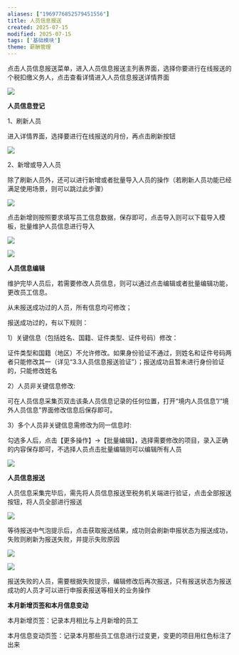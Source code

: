 ```yaml
---
aliases: ["1969776852579451556"]
title: 人员信息报送
created: 2025-07-15
modified: 2025-07-15
tags: ['基础模块']
theme: 薪酬管理
---
```


点击人员信息报送菜单，进入人员信息报送主列表界面，选择你要进行在线报送的个税扣缴义务人，点击查看详情进入人员信息报送详情界面

![](https://myhelpdoc.oss-cn-heyuan.aliyuncs.com/mdimages/d95eb5f2066a427101068e88dff4ff06.jpg)

**人员信息登记**

1、刷新人员

进入详情界面，选择要进行在线报送的月份，再点击刷新按钮

![](https://myhelpdoc.oss-cn-heyuan.aliyuncs.com/mdimages/9219b5d2ff930aba2e6692740f358ff2.jpg)

2、新增或导入人员

除了刷新人员外，还可以进行新增或者批量导入人员的操作（若刷新人员功能已经满足使用场景，则可以跳过此步骤）

![](https://myhelpdoc.oss-cn-heyuan.aliyuncs.com/mdimages/690595e4b6bc4cdd693c65ba4da56861.jpg)

点击新增则按照要求填写员工信息数据，保存即可，点击导入则可以下载导入模板，批量维护人员信息进行导入

![](https://myhelpdoc.oss-cn-heyuan.aliyuncs.com/mdimages/4e6a71dd2daee6a157bcced2b0615e29.jpg)

![](https://myhelpdoc.oss-cn-heyuan.aliyuncs.com/mdimages/24de01a0ec265aa91acc5b386dab1d8b.jpg)

**人员信息编辑**

维护完毕人员后，若需要修改人员信息，则可以通过点击编辑或者批量编辑功能，更改员工信息。

从未报送成功过的人员，所有信息均可修改；

报送成功过的，有以下规则：

1）关键信息（包括姓名、国籍、证件类型、证件号码）修改：

证件类型和国籍（地区）不允许修改。如果身份验证不通过，则姓名和证件号码两者只能修改其一（详见“3.3人员信息报送验证”）；报送成功且暂未进行身份验证的，只能修改姓名

2）人员非关键信息修改:

可在人员信息采集页双击该条人员信息记录的任何位置，打开“境内人员信息”/“境外人员信息”界面修改信息后保存即可。

3）多个人员非关键信息需修改为同一信息时:

勾选多人后，点击【更多操作】→【批量编辑】，选择需要修改的项目，录入正确的内容保存即可，不选择人员点击批量编辑则可以编辑所有人员

![](https://myhelpdoc.oss-cn-heyuan.aliyuncs.com/mdimages/7af41a089b21f24c5804a09dddc35120.jpg)

**人员信息报送**

人员信息采集完毕后，需先将人员信息报送至税务机关端进行验证，点击全部报送按钮，将人员全部进行报送

![](https://myhelpdoc.oss-cn-heyuan.aliyuncs.com/mdimages/51a83512306521e421950e28142f1c53.jpg)

等待报送中气泡提示后，点击获取报送结果，成功则会刷新申报状态为报送成功，失败则刷新为报送失败，并提示失败原因

![](https://myhelpdoc.oss-cn-heyuan.aliyuncs.com/mdimages/65ea799b9089874f3b7496be48652ef4.jpg)

![](https://myhelpdoc.oss-cn-heyuan.aliyuncs.com/mdimages/6dbe4d55d46d56f77963f04dc9a88d15.jpg)

报送失败的人员，需要根据失败提示，编辑修改后再次报送，只有报送状态为报送成功的人员才可以进行申报表报送等相关的业务操作

**本月新增页签和本月信息变动**

本月新增页签：记录本月相比与上月新增的员工

本月信息变动页签：记录本月那些员工信息进行过变更，变更的项目用红色标注了出来

